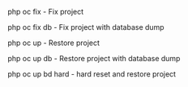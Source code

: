 php oc fix - Fix project

php oc fix db - Fix project with database dump

php oc up - Restore project

php oc up db - Restore project with database dump

php oc up bd hard - hard reset and restore project
